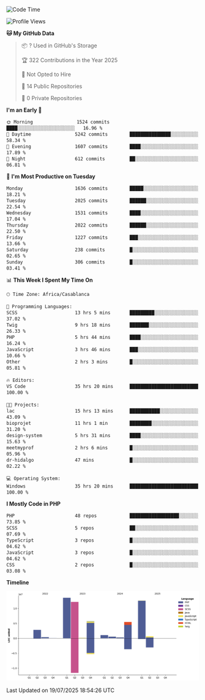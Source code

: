 <!--START_SECTION:waka-->
![Code Time](http://img.shields.io/badge/Code%20Time-6%2C360%20hrs%2026%20mins-blue)

![Profile Views](http://img.shields.io/badge/Profile%20Views-0-blue)

**🐱 My GitHub Data** 

> 📦 ? Used in GitHub's Storage 
 > 
> 🏆 322 Contributions in the Year 2025
 > 
> 🚫 Not Opted to Hire
 > 
> 📜 14 Public Repositories 
 > 
> 🔑 0 Private Repositories 
 > 
**I'm an Early 🐤** 

```text
🌞 Morning                1524 commits        ████░░░░░░░░░░░░░░░░░░░░░   16.96 % 
🌆 Daytime                5242 commits        ███████████████░░░░░░░░░░   58.34 % 
🌃 Evening                1607 commits        ████░░░░░░░░░░░░░░░░░░░░░   17.89 % 
🌙 Night                  612 commits         ██░░░░░░░░░░░░░░░░░░░░░░░   06.81 % 
```
📅 **I'm Most Productive on Tuesday** 

```text
Monday                   1636 commits        █████░░░░░░░░░░░░░░░░░░░░   18.21 % 
Tuesday                  2025 commits        ██████░░░░░░░░░░░░░░░░░░░   22.54 % 
Wednesday                1531 commits        ████░░░░░░░░░░░░░░░░░░░░░   17.04 % 
Thursday                 2022 commits        ██████░░░░░░░░░░░░░░░░░░░   22.50 % 
Friday                   1227 commits        ███░░░░░░░░░░░░░░░░░░░░░░   13.66 % 
Saturday                 238 commits         █░░░░░░░░░░░░░░░░░░░░░░░░   02.65 % 
Sunday                   306 commits         █░░░░░░░░░░░░░░░░░░░░░░░░   03.41 % 
```


📊 **This Week I Spent My Time On** 

```text
🕑︎ Time Zone: Africa/Casablanca

💬 Programming Languages: 
SCSS                     13 hrs 5 mins       █████████░░░░░░░░░░░░░░░░   37.02 % 
Twig                     9 hrs 18 mins       ███████░░░░░░░░░░░░░░░░░░   26.33 % 
PHP                      5 hrs 44 mins       ████░░░░░░░░░░░░░░░░░░░░░   16.24 % 
JavaScript               3 hrs 46 mins       ███░░░░░░░░░░░░░░░░░░░░░░   10.66 % 
Other                    2 hrs 3 mins        █░░░░░░░░░░░░░░░░░░░░░░░░   05.81 % 

🔥 Editors: 
VS Code                  35 hrs 20 mins      █████████████████████████   100.00 % 

🐱‍💻 Projects: 
lac                      15 hrs 13 mins      ███████████░░░░░░░░░░░░░░   43.09 % 
bioprojet                11 hrs 1 min        ████████░░░░░░░░░░░░░░░░░   31.20 % 
design-system            5 hrs 31 mins       ████░░░░░░░░░░░░░░░░░░░░░   15.63 % 
meetmyprof               2 hrs 6 mins        █░░░░░░░░░░░░░░░░░░░░░░░░   05.96 % 
dr-hidalgo               47 mins             █░░░░░░░░░░░░░░░░░░░░░░░░   02.22 % 

💻 Operating System: 
Windows                  35 hrs 20 mins      █████████████████████████   100.00 % 
```

**I Mostly Code in PHP** 

```text
PHP                      48 repos            ██████████████████░░░░░░░   73.85 % 
SCSS                     5 repos             ██░░░░░░░░░░░░░░░░░░░░░░░   07.69 % 
TypeScript               3 repos             █░░░░░░░░░░░░░░░░░░░░░░░░   04.62 % 
JavaScript               3 repos             █░░░░░░░░░░░░░░░░░░░░░░░░   04.62 % 
CSS                      2 repos             █░░░░░░░░░░░░░░░░░░░░░░░░   03.08 % 
```



**Timeline**

![Lines of Code chart](https://raw.githubusercontent.com/tahar-elgunaoui/tahar-elgunaoui/main/assets/bar_graph.png)


 Last Updated on 19/07/2025 18:54:26 UTC
<!--END_SECTION:waka-->
